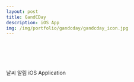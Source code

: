 ```yaml
---
layout: post
title: GandCDay
description: iOS App
img: /img/portfolio/gandcday/gandcday_icon.jpg
---
```


<div class="col three caption">
	<a href="https://apps.apple.com/kr/app/id1080578364?mt=8" style="display:inline-block;overflow:hidden;background:url(https://linkmaker.itunes.apple.com/en-us/badge-lrg.svg?releaseDate=2016-02-18&kind=iossoftware&bubble=apple_music) no-repeat;width:135px;height:40px;margin:10px;"></a>
</div>

날씨 알림 iOS Application


<div class="img_row">
	<img class="col one" src="{{ site.baseurl }}/img/portfolio/gandcday/gandcday_1.jpeg" alt="" title="screenshot1 image"/>
	<img class="col one" src="{{ site.baseurl }}/img/portfolio/gandcday/gandcday_2.jpeg" alt="" title="screenshot2 image"/>
</div>
